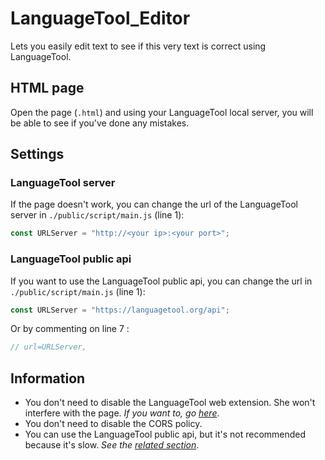 # LanguageTool_Editor
Lets you easily edit text to see if this very text is correct using LanguageTool.

## HTML page
Open the page (`.html`) and using your LanguageTool local server, you will be able to see if you've done any mistakes.

## Settings
### LanguageTool server
If the page doesn't work, you can change the url of the LanguageTool server in `./public/script/main.js` (line 1):
```js
const URLServer = "http://<your ip>:<your port>";
```

### LanguageTool public api
If you want to use the LanguageTool public api, you can change the url in `./public/script/main.js` (line 1):
```js
const URLServer = "https://languagetool.org/api";
```
Or by commenting on line 7 :
```js
// url=URLServer,
```

## Information
- You don't need to disable the LanguageTool web extension. She won't interfere with the page. *If you want to, go [here](https://github.com/PonyLucky/LanguageTool_Editor/tree/HTML-page)*.
- You don't need to disable the CORS policy.
- You can use the LanguageTool public api, but it's not recommended because it's slow. *See the [related section](#languagetool-public-api)*.
